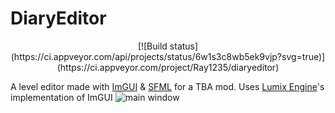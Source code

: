 # DiaryEditor
<p align="center">
[![Build status](https://ci.appveyor.com/api/projects/status/6w1s3c8wb5ek9vjp?svg=true)](https://ci.appveyor.com/project/Ray1235/diaryeditor)
</p>

A level editor made with [ImGUI](https://github.com/ocornut/imgui) & [SFML](https://www.sfml-dev.org/) for a TBA mod.
Uses [Lumix Engine](https://github.com/nem0/LumixEngine)'s implementation of ImGUI
![main window](http://i.imgur.com/svBuTqQ.png)
